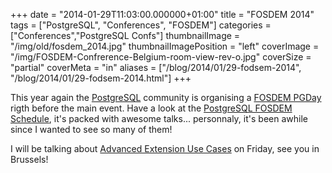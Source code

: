 +++
date = "2014-01-29T11:03:00.000000+01:00"
title = "FOSDEM 2014"
tags = ["PostgreSQL", "Conferences", "FOSDEM"]
categories = ["Conferences","PostgreSQL Confs"]
thumbnailImage = "/img/old/fosdem_2014.jpg"
thumbnailImagePosition = "left"
coverImage = "/img/FOSDEM-Confrerence-Belgium-room-view-rev-o.jpg"
coverSize = "partial"
coverMeta = "in"
aliases = ["/blog/2014/01/29-fodsem-2014",
           "/blog/2014/01/29-fodsem-2014.html"]
+++

This year again the 
[PostgreSQL](http://www.postgresql.org/) community is organising a 
[FOSDEM PGDay](http://fosdem2014.pgconf.eu/) rigth
before the main event. Have a look at the 
[PostgreSQL FOSDEM Schedule](http://www.postgresql.eu/events/schedule/fosdem2014/), it's
packed with awesome talks... personnaly, it's been awhile since I wanted to
see so many of them!

I will be talking about 
[Advanced Extension Use Cases](http://www.postgresql.eu/events/schedule/fosdem2014/session/570-advanced-extension-use-cases/) on Friday, see you in
Brussels!
